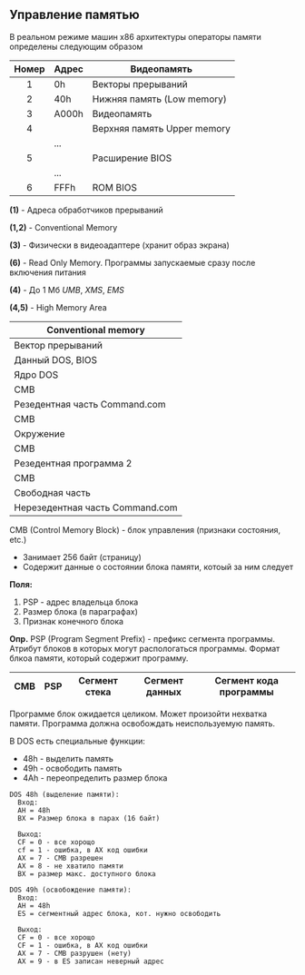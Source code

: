 ## Управление памятью

В реальном режиме машин x86 архитектуры операторы памяти определены
следующим образом


 Номер | Адрес | Видеопамять
:---:|---|------------------------------
1|0h    | Векторы прерываний
2|40h   | Нижняя память (Low memory)
3|A000h |  Видеопамять
4|      |  Верхняя память Upper memory
 |      |  ...
5|      |  Расширение BIOS
 |      |  ...
6| FFFh |  ROM BIOS




__(1)__ - Адреса обработчиков прерываний

__(1,2)__ - Conventional Memory

__(3)__ - Физически в видеоадаптере (хранит образ экрана)

__(6)__ - Read Only Memory. Программы запускаемые сразу после
включения питания

__(4)__ - До 1 Мб _UMB_, _XMS_, _EMS_

__(4,5)__ - High Memory Area

| Conventional memory |
| --- |
| Вектор прерываний |
| Данный DOS,  BIOS|
| Ядро DOS |
| CMB |
| Резедентная часть Command.com |
| CMB |
| Окружение |
| CMB |
| Резедентная программа 2 |
| CMB |
| Свободная часть |
| Нерезедентная часть Command.com |


CMB (Control Memory Block) - блок управления (признаки состояния, etc.)

- Занимает 256 байт (страницу)
- Содержит данные о состоянии блока памяти, котоый за ним следует

__Поля:__

1. PSP - адрес владельца блока
2. Размер блока (в параграфах)
3. Признак конечного блока

__Опр.__ PSP (Program Segment Prefix) - префикс сегмента программы.
Атрибут блоков в которых могут распологаться программы. Формат блкоа памяти, который
содержит программу.

CMB | PSP | Сегмент стека | Сегмент данных | Сегмент кода программы
---|---|---|---|---

Программе блок ожидается целиком. Может произойти нехватка памяти.
Программа должна освобождать неиспользуемую память.

В DOS есть специальные функции:
- 48h - выделить память
- 49h - освободить память
- 4Ah - переопределить размер блока

```
DOS 48h (выделение памяти):
  Вход:
  AH = 48h
  BX = Размер блока в парах (16 байт)

  Выход:
  CF = 0 - все хорощо
  cf = 1 - ошибка, в AX код ошибки
  AX = 7 - CMB разрешен
  AX = 8 - не хватило памяти
  BX = размер макс. доступного блока
```

```
DOS 49h (освобождение памяти):
  Вход:
  AH = 48h
  ES = сегментный адрес блока, кот. нужно освободить

  Выход:
  CF = 0 - все хорощо
  CF = 1 - ошибка, в AX код ошибки
  AX = 7 - CMB разрушен (нету)
  AX = 9 - в ES записан неверный адрес
```